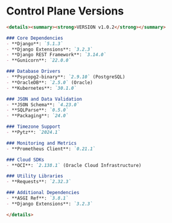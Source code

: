 <!-- Generated by release_change_audit.py on 2025-06-03 12:05:07 -->
<!-- New version v1.0.2 added to Control Plane Versions -->

# Control Plane Versions

```markdown
<details><summary><strong>VERSION v1.0.2</strong></summary>

### Core Dependencies
- **Django**: `5.1.3`
- **Django Extensions**: `3.2.3`
- **Django REST Framework**: `3.14.0`
- **Gunicorn**: `22.0.0`

### Database Drivers
- **Psycopg2-binary**: `2.9.10` (PostgreSQL)
- **OracleDB**: `2.5.0` (Oracle)
- **Kubernetes**: `30.1.0`

### JSON and Data Validation
- **JSON Schema**: `4.23.0`
- **SQLParse**: `0.5.0`
- **Packaging**: `24.0`

### Timezone Support
- **Pytz**: `2024.1`

### Monitoring and Metrics
- **Prometheus Client**: `0.21.1`

### Cloud SDKs
- **OCI**: `2.138.1` (Oracle Cloud Infrastructure)

### Utility Libraries
- **Requests**: `2.32.3`

### Additional Dependencies
- **ASGI Ref**: `3.8.1`
- **Django Extensions**: `3.2.3`

</details>
```


